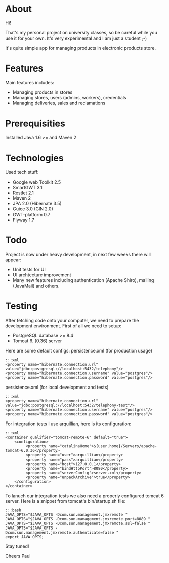 # About

Hi!

That's my personal project on university classes,
so be careful while you use it for your own. It's very experimental and I am just a student ;-)

It's quite simple app for managing products in electronic products store.

# Features

Main features includes:

- Managing products in stores
- Managing stores, users (admins, workers),  credentials
- Managing deliveries, sales and reclamations

# Prerequisities

Installed Java 1.6 >= and Maven 2

# Technologies

Used tech stuff:

- Google web Toolkit 2.5
- SmartGWT 3.1
- Restlet 2.1
- Maven 2
- JPA 2.0 (Hibernate 3.5)
- Guice 3.0 (GIN 2.0)
- GWT-platform 0.7
- Flyway 1.7

# Todo

Project is now under heavy development, in next few weeks there will appear:

- Unit tests for UI
- UI archtecture improvement
- Many new features including authentication (Apache Shiro), mailing (JavaMail) and others.

# Testing

After fetching code onto your computer, we need to prepare the development environment.
First of all we need to setup:

- PostgreSQL database >= 8.4
- Tomcat 6. (0.36) server

Here are some default configs:
persistence.xml (for production usage)

    :::xml
    <property name="hibernate.connection.url" value="jdbc:postgresql://localhost:5432/telephony"/>
    <property name="hibernate.connection.username" value="postgres"/>
    <property name="hibernate.connection.password" value="postgres"/>


persistence.xml (for local development and tests)

    :::xml
    <property name="hibernate.connection.url" value="jdbc:postgresql://localhost:5432/telephony-test"/>
    <property name="hibernate.connection.username" value="postgres"/>
    <property name="hibernate.connection.password" value="postgres"/>


For integration tests I use arquillian, here is its configuration:

    :::xml
    <container qualifier="tomcat-remote-6" default="true">
        <configuration>
             <property name="catalinaHome">${user.home}/Servers/apache-tomcat-6.0.36</property>
             <property name="user">arquillian</property>
             <property name="pass">arquillian</property>
             <property name="host">127.0.0.1</property>
             <property name="bindHttpPort">8080</property>
             <property name="serverConfig">server.xml</property>
             <property name="unpackArchive">true</property>
        </configuration>
    </container>


To lanuch our integration tests we also need a properly configured tomcat 6 server.
Here is a snippet from tomcat's bin/startup.sh file:

    :::bash
    JAVA_OPTS="$JAVA_OPTS -Dcom.sun.management.jmxremote "
    JAVA_OPTS="$JAVA_OPTS -Dcom.sun.management.jmxremote.port=8089 "
    JAVA_OPTS="$JAVA_OPTS -Dcom.sun.management.jmxremote.ssl=false "
    JAVA_OPTS="$JAVA_OPTS -Dcom.sun.management.jmxremote.authenticate=false "
    export JAVA_OPTS;


Stay tuned!

Cheers 
Paul